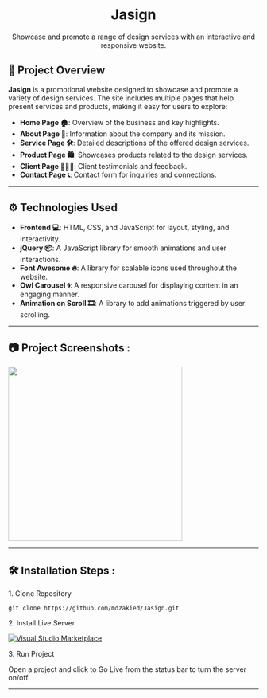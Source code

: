 <h1 align="center" id="title">Jasign</h1>

<p align="center" id="description">Showcase and promote a range of design services with an interactive and responsive website.</p>

## 🌟 Project Overview

**Jasign** is a promotional website designed to showcase and promote a variety of design services. The site includes multiple pages that help present services and products, making it easy for users to explore:

- **Home Page 🏠**: Overview of the business and key highlights.
- **About Page 📖**: Information about the company and its mission.
- **Service Page 🛠️**: Detailed descriptions of the offered design services.
- **Product Page 🛍️**: Showcases products related to the design services.
- **Client Page 🧑‍🤝‍🧑**: Client testimonials and feedback.
- **Contact Page 📞**: Contact form for inquiries and connections.

---

## ⚙️ Technologies Used

- **Frontend 💻**: HTML, CSS, and JavaScript for layout, styling, and interactivity.
- **jQuery 📦**: A JavaScript library for smooth animations and user interactions.
- **Font Awesome 🔥**: A library for scalable icons used throughout the website.
- **Owl Carousel 🌀**: A responsive carousel for displaying content in an engaging manner.
- **Animation on Scroll 🎞️**: A library to add animations triggered by user scrolling.

---

<h2>📷 Project Screenshots :</h2>

<img src="https://user-images.githubusercontent.com/87967665/142647731-082c357a-c469-40c9-94a3-18cf05aab965.png" border="0" width="350">

---

<h2>🛠️ Installation Steps :</h2>

<p>1. Clone Repository</p>

```
git clone https://github.com/mdzakied/Jasign.git
```

<p>2. Install Live Server</p>

[![Visual Studio Marketplace](https://img.shields.io/visual-studio-marketplace/v/ritwickdey.LiveServer.svg)](https://marketplace.visualstudio.com/items?itemName=ritwickdey.LiveServer)

<p>3. Run Project</p>

Open a project and click to Go Live from the status bar to turn the server on/off.
  
---
